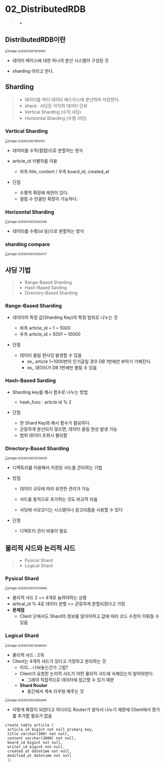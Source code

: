 # 02_DistributedRDB

> - 

##  DistributedRDB이란

<img src="./02_DistributedRDB.assets/image-20250219211614991.png" alt="image-20250219211614991" style="zoom:67%;" />

-  데이터 베이스에 대한 하나의 분산 시스템이 구성된 것

- sharding 이라고 한다.

  

## Sharding

> - 데이터를 여러 데이터 베스이스에 분산하여 저장한다.
> - shard : 샤딩된 각각의 데이터 단위
> - Vertical Sharding (수직 샤딩)
> - Horizontal Sharding (수평 샤딩)

### Vertical Sharding 

<img src="./02_DistributedRDB.assets/image-20250219211814101.png" alt="image-20250219211814101" style="zoom:67%;" />

- 데이터를 수직(컬럼)으로 분할하는 방식
- article_id 식별자를 이용
  - 좌측 title, content / 우측 board_id, created_at

- 단점
  - 수평적 확장에 제한이 있다.
  - 컬럼 수 만큼만 확장이 가능하다.



### Horizontal Sharding 

<img src="./02_DistributedRDB.assets/image-20250219212342148.png" alt="image-20250219212342148" style="zoom:67%;" />

- 데이터를 수평(id 등)으로 분할하는 방식



### sharding compare

<img src="./02_DistributedRDB.assets/image-20250219212430017.png" alt="image-20250219212430017" style="zoom:67%;" />



## 샤딩 기법

> - Range-Based Sharding
> - Hash-Based Sarding
> - Directory-Based Sharding

### Range-Based Sharding

- 데이터의 특정 값(Sharding Key)의 특정 범위로 나누는 것
  - 좌측 article_id = 1 ~ 5000
  - 우측 article_id = 5001 ~ 10000

- 단점
  - 데이터 쏠림 현사잉 발생할 수 있음
    - ex_ article 1~1000번이 인기글일 경우 DB 1번에만 부하가 가해진다.
    - ex_ 데이터가 DB 1번에만 몰릴 수 있음



### Hash-Based Sarding

- Sharding key를 해시 함수로 나누는 방법
  - hash_func : article id % 2

- 단점
  - 한 Shard Key와 해시 함수가 필요하다.
  - 균등하게 분산되지 않으면, 데이터 쏠림 현상 발생 가능
  - 범위 데이터 조회시 불리함



### Directory-Based Sharding

<img src="./02_DistributedRDB.assets/image-20250219213028455.png" alt="image-20250219213028455" style="zoom:67%;" />

- 디렉토리를 이용해서 저장된 샤드를 관리하는 기법

- 장점

  - 데이터 규모에 따라 유연한 관리가 가능

  - 샤드를 동적으로 추가하는 것도 비교적 쉬움

  - 샤딩에 사요오디는 시스템이나 알고리즘을 사용할 수 있다

    

- 단점
  - 디렉토리 관리 비용이 필요



## 물리적 샤드와 논리적 샤드

> - Pysical Shard
> - Logical Shard 

### Pysical Shard

<img src="./02_DistributedRDB.assets/image-20250219213700665.png" alt="image-20250219213700665" style="zoom:67%;" />

- 물리적 샤드 2 => 4개로 늘려야하는 상황
- artical_id % 4로 데이터 분할 => 균등하게 분할되었다고 가정
- **문제점**
  - Client 단에서도 Shard의 정보를 알아야하고 값에 따라 코드 수정이 이뤄질 수 있음



### Logical Shard

<img src="./02_DistributedRDB.assets/image-20250219214546001.png" alt="image-20250219214546001" style="zoom:67%;" />

- 물리적 샤드 : 2개
- Client는 4개의 샤드가 있다고 가정하고 분리하는 것
  - 미리....나눠놓는건가 그럼?
  - Client가 요청한 논리적 샤드가 어떤 물리적 샤드에 속해있는지 알아야한다.
    - 그래야 직접적으로 데이터에 접근할 수 있기 때문
  - **Shard Router**
    - 중간에서 계속 라우팅 해주는 것

<img src="./02_DistributedRDB.assets/image-20250219214654991.png" alt="image-20250219214654991" style="zoom:67%;" />

- 이렇게 확장이 되었다고 하더라도 Router가 알아서 나누기 때문에 Client에서 뭔가를 추가할 필요가 없음



```
create table article (
 article_id bigint not null primary key,
 title varchar(100) not null,
 content varchar(3000) not null,
 board_id bigint not null,
 writer_id bigint not null,
 created_at datetime not null,
 modified_at datetime not null
 );
```







